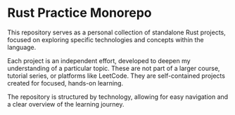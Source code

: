 # Rust Practice Monorepo

This repository serves as a personal collection of standalone Rust projects, focused on exploring specific technologies and concepts within the language.

Each project is an independent effort, developed to deepen my understanding of a particular topic. These are not part of a larger course, tutorial series, or platforms like LeetCode. They are self-contained projects created for focused, hands-on learning.

The repository is structured by technology, allowing for easy navigation and a clear overview of the learning journey.